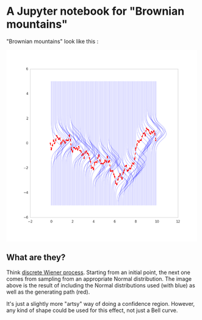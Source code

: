 # A Jupyter notebook for "Brownian mountains" 

"Brownian mountains" look like this :

<img src="brownian_discrete.png?raw=true" height="500" width="500" align="center">

## What are they?

Think [discrete Wiener process](https://en.wikipedia.org/wiki/Wiener_process). Starting from an initial point, the next one comes from sampling from an appropriate Normal distribution. The image above is the result of including the Normal distributions used (with blue) as well as the generating path (red). 

It's just a slightly more "artsy" way of doing a confidence region. However, any kind of shape could be used for this effect, not just a Bell curve. 



